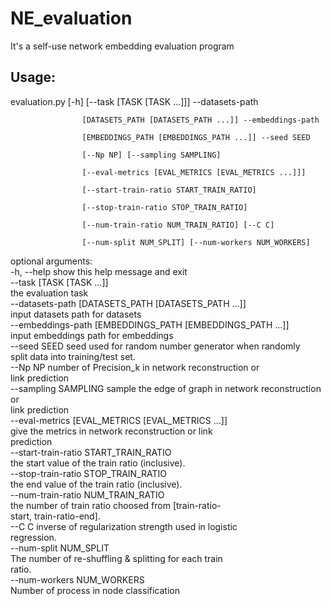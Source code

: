 # NE_evaluation
It's a self-use network embedding evaluation program

## Usage:
evaluation.py [-h] [--task [TASK [TASK ...]]] --datasets-path

                    [DATASETS_PATH [DATASETS_PATH ...]] --embeddings-path

                    [EMBEDDINGS_PATH [EMBEDDINGS_PATH ...]] --seed SEED

                    [--Np NP] [--sampling SAMPLING]

                    [--eval-metrics [EVAL_METRICS [EVAL_METRICS ...]]]

                    [--start-train-ratio START_TRAIN_RATIO]

                    [--stop-train-ratio STOP_TRAIN_RATIO]

                    [--num-train-ratio NUM_TRAIN_RATIO] [--C C]

                    [--num-split NUM_SPLIT] [--num-workers NUM_WORKERS]


optional arguments:<br/>
  -h, --help            show this help message and exit<br/>
  --task [TASK [TASK ...]]<br/>
                        the evaluation task<br/>
  --datasets-path [DATASETS_PATH [DATASETS_PATH ...]]<br/>
                        input datasets path for datasets<br/>
  --embeddings-path [EMBEDDINGS_PATH [EMBEDDINGS_PATH ...]]<br/>
                        input embeddings path for embeddings<br/>
  --seed SEED           seed used for random number generator when randomly<br/>
                        split data into training/test set.<br/>
  --Np NP               number of Precision_k in network reconstruction or<br/>
                        link prediction<br/>
  --sampling SAMPLING   sample the edge of graph in network reconstruction or<br/>
                        link prediction<br/>
  --eval-metrics [EVAL_METRICS [EVAL_METRICS ...]]<br/>
                        give the metrics in network reconstruction or link<br/>
                        prediction<br/>
  --start-train-ratio START_TRAIN_RATIO<br/>
                        the start value of the train ratio (inclusive).<br/>
  --stop-train-ratio STOP_TRAIN_RATIO<br/>
                        the end value of the train ratio (inclusive).<br/>
  --num-train-ratio NUM_TRAIN_RATIO<br/>
                        the number of train ratio choosed from [train-ratio-<br/>
                        start, train-ratio-end].<br/>
  --C C                 inverse of regularization strength used in logistic<br/>
                        regression.<br/>
  --num-split NUM_SPLIT<br/>
                        The number of re-shuffling & splitting for each train<br/>
                        ratio.<br/>
  --num-workers NUM_WORKERS<br/>
                        Number of process in node classification<br/>





